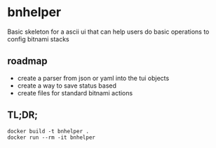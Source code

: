 # bnhelper

Basic skeleton for a ascii ui that can help users do basic operations to config bitnami stacks

## roadmap
* create a parser from json or yaml into the tui objects
* create a way to save status based 
* create files for standard bitnami actions

## TL;DR;

```
docker build -t bnhelper .
docker run --rm -it bnhelper
```
